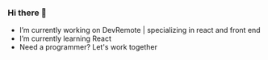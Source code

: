 ### Hi there 👋



- I’m currently working on DevRemote | specializing in react and front end
- I’m currently learning React 
- Need a programmer?
Let's work together


